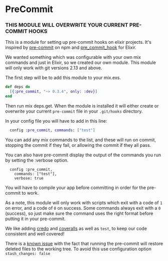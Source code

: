 # PreCommit

### THIS MODULE WILL OVERWRITE YOUR CURRENT PRE-COMMIT HOOKS

This is a module for setting up pre-commit hooks on elixir projects. It's
inspired by [pre-commit](https://www.npmjs.com/package/pre-commit) on npm and
[pre_commit_hook](https://hex.pm/packages/pre_commit_hook) for Elixir.

We wanted something which was configurable with your own mix commands and just
in Elixir, so we created our own module. This module will only work with git
versions 2.13 and above.

The first step will be to add this module to your mix.exs.

```elixir
def deps do
  [{:pre_commit, "~> 0.3.4", only: :dev}]
end
```

Then run mix deps.get. When the module is installed it will either create or
overwrite your current `pre-commit` file in your `.git/hooks` directory.

In your config file you will have to add in this line:

```elixir
  config :pre_commit, commands: ["test"]
```

You can add any mix commands to the list, and these will run on commit, stopping
the commit if they fail, or allowing the commit if they all pass.

You can also have pre-commit display the output of the commands you run by
setting the :verbose option.

```
  config :pre_commit,
    commands: ["test"],
    verbose: true
```

You will have to compile your app before committing in order for the pre-commit
to work.

As a note, this module will only work with scripts which exit with a code of `1`
on error, and a code of `0` on success. Some commands always exit with a `0`
(success), so just make sure the command uses the right format before putting it
in your pre-commit.

We like adding [credo](https://github.com/rrrene/credo) and
[coveralls](https://github.com/parroty/excoveralls) as well as `test`, to keep
our code consistent and well covered!

There is a [known issue](https://github.com/dwyl/elixir-pre-commit/issues/32)
with the fact that running the pre-commit will restore deleted files to the working tree. To avoid this use configuration option `stash_changes: false`

